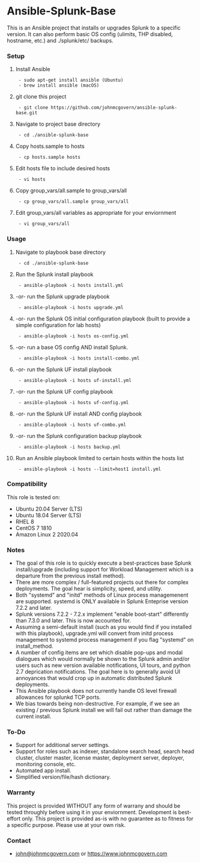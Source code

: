 # Ansible-Splunk-Base

This is an Ansible project that installs or upgrades Splunk to a specific version. It can also perform basic OS config (ulimits, THP disabled, hostname, etc.) and ./splunk/etc/ backups.


### Setup

1. Install Ansible
 
		- sudo apt-get install ansible (Ubuntu) 
		- brew install ansible (macOS)

2. git clone this project

		- git clone https://github.com/johnmcgovern/ansible-splunk-base.git
	
3. Navigate to project base directory

		- cd ./ansible-splunk-base		

4. Copy hosts.sample to hosts

		- cp hosts.sample hosts

5. Edit hosts file to include desired hosts

		- vi hosts
	
6. Copy group_vars/all.sample to group_vars/all

		- cp group_vars/all.sample group_vars/all

7. Edit group_vars/all variables as appropriate for your enviornment

		- vi group_vars/all


### Usage
	
1. Navigate to playbook base directory

		- cd ./ansible-splunk-base
	
2. Run the Splunk install playbook

		- ansible-playbook -i hosts install.yml

3. -or- run the Splunk upgrade playbook

		- ansible-playbook -i hosts upgrade.yml

4. -or- run the Splunk OS initial configuration playbook (built to provide a simple configuration for lab hosts)

		- ansible-playbook -i hosts os-config.yml

5. -or- run a base OS config AND install Splunk.

		- ansible-playbook -i hosts install-combo.yml				

6. -or- run the Splunk UF install playbook

		- ansible-playbook -i hosts uf-install.yml

7. -or- run the Splunk UF config playbook

		- ansible-playbook -i hosts uf-config.yml

8. -or- run the Splunk UF install AND config playbook

		- ansible-playbook -i hosts uf-combo.yml				

9. -or- run the Splunk configuration backup playbook

		- ansible-playbook -i hosts backup.yml



8. Run an Ansible playbook limited to certain hosts within the hosts list

		- ansible-playbook -i hosts --limit=host1 install.yml


### Compatibility

This role is tested on:

- Ubuntu 20.04 Server (LTS)
- Ubuntu 18.04 Server (LTS)
- RHEL 8
- CentOS 7 1810
- Amazon Linux 2 2020.04


### Notes

- The goal of this role is to quickly execute a best-practices base Splunk install/upgrade (including support for Workload Management which is a departure from the previous install method).
- There are more complex / full-featured projects out there for complex deployments. The goal hear is simplicity, speed, and utility.
- Both "systemd" and "initd" methods of Linux process managemenent are supported. systemd is ONLY available in Splunk Enteprise version 7.2.2 and later. 
- Splunk versions 7.2.2 - 7.2.x implement "enable boot-start" differently than 7.3.0 and later. This is now accounted for.
- Assuming a semi-default install (such as you would find if you installed with this playbook), upgrade.yml will convert from initd process management to systemd process management if you flag "systemd" on install_method.
- A number of config items are set which disable pop-ups and modal dialogues which would normally be shown to the Splunk admin and/or users such as new version available notifications, UI tours, and python 2.7 deprication notifications. The goal here is to generally avoid UI annoyances that would crop up in automatic distributed Splunk deployments.
- This Ansible playbook does not currently handle OS level firewall allowances for splunkd TCP ports.
- We bias towards being non-destructive. For example, if we see an existing / previous Splunk install we will fail out rather than damage the current install. 

### To-Do

- Support for additional server settings.
- Support for roles such as indexer, standalone search head, search head cluster, cluster master, license master, deployment server, deployer, monitoring console, etc.
- Automated app install.
- Simplified version/file/hash dictionary.


### Warranty

This project is provided WITHOUT any form of warrany and should be tested throughly before using it in your enviornment. Development is best-effort only. This project is provided as-is with no guarantee as to fitness for a specific purpose. Please use at your own risk.


### Contact

- john@johnmcgovern.com or https://www.johnmcgovern.com
